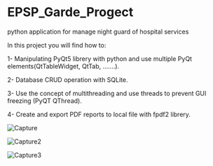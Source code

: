 # EPSP_Garde_Progect
python application for manage night guard of hospital services

In this project you will find how to:

   1- Manipulating PyQt5 librery with python and use multiple PyQt elements(QtTableWidget, QtTab, .......).
    
   2- Database CRUD operation with SQLite.
    
   3- Use the concept of multithreading and use threads to prevent GUI freezing (PyQT QThread).
    
   4- Create and export PDF reports to local file with fpdf2 librery.
    
![Capture](https://user-images.githubusercontent.com/30577764/158579056-ba017029-0041-4a7e-a4b1-10c1c0966ef8.PNG)
    
![Capture2](https://user-images.githubusercontent.com/30577764/158579115-64dae6da-b43a-4800-9655-78223d29037c.PNG)

![Capture3](https://user-images.githubusercontent.com/30577764/158579187-e6c3bc4b-e8ca-490a-9f89-42f69a3a62fa.PNG)


